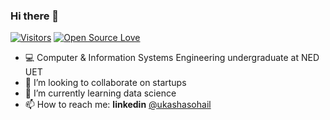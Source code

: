### Hi there 👋

<!--
**ukashasohail/ukashasohail** is a ✨ _special_ ✨ repository because its `README.md` (this file) appears on your GitHub profile.

Here are some ideas to get you started:

- 🔭 I’m currently working on ...
- 🌱 I’m currently learning ...
- 👯 I’m looking to collaborate on ...
- 🤔 I’m looking for help with ...
- 💬 Ask me about ...
- 📫 How to reach me: ...
- 😄 Pronouns: ...
- ⚡ Fun fact: ...
-->


<!-- [![HitCount](http://hits.dwyl.com/ukashasohail/ukashasohail.svg)](http://hits.dwyl.com/ukashasohail/ukashasohail) -->

[![Visitors](https://visitor-badge.glitch.me/badge?page_id=ukashasohail.visitor-badge)](https://github.com/ukashasohail) 
[![Open Source Love](https://badges.frapsoft.com/os/v2/open-source.svg?v=103)](https://github.com/ukashasohail)

- 💻 Computer & Information Systems Engineering undergraduate at NED UET  
- 👯 I’m looking to collaborate on startups
- 🌱 I’m currently learning data science
- 📫 How to reach me: **linkedin** [@ukashasohail](https://www.linkedin.com/in/ukashasohail)

